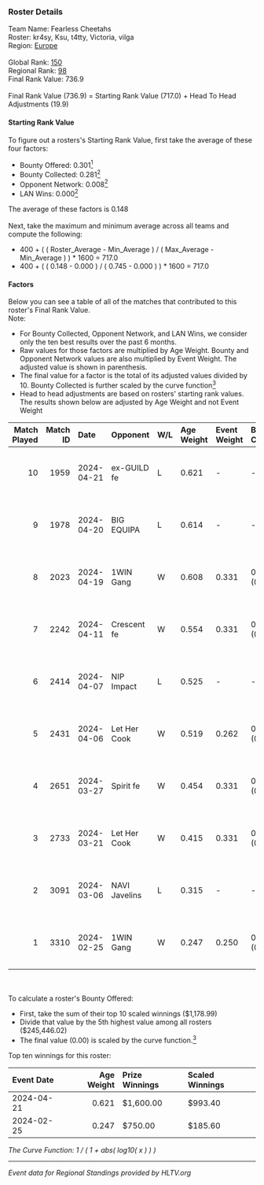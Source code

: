 ### Roster Details<br />
Team Name: Fearless Cheetahs<br />
Roster: kr4sy, Ksu, t4tty, Victoria, vilga<br />
Region: [Europe]( ../standings_europe.md)<br />
<br />
Global Rank: [150](../standings_global.md)<br />
Regional Rank: [98]( ../standings_europe.md)<br />
Final Rank Value:  736.9<br />
<br />
Final Rank Value (736.9) = Starting Rank Value (717.0) + Head To Head Adjustments (19.9)<br />

#### Starting Rank Value<br />
To figure out a rosters's Starting Rank Value, first take the average of these four factors:<br />
- Bounty Offered: 0.301[<sup>1</sup>](#table2)
- Bounty Collected: 0.281[<sup>2</sup>](#table1)
- Opponent Network: 0.008[<sup>2</sup>](#table1)
- LAN Wins: 0.000[<sup>2</sup>](#table1)

The average of these factors is 0.148<br />
<br />
Next, take the maximum and minimum average across all teams and compute the following:<br />
- 400 + ( ( Roster_Average - Min_Average ) / ( Max_Average - Min_Average ) ) * 1600 = 717.0
- 400 + ( ( 0.148 - 0.000 ) / ( 0.745 - 0.000 ) ) * 1600 = 717.0


#### Factors<br />
Below you can see a table of all of the matches that contributed to this roster's Final Rank Value.<br />
Note:<br />

- For Bounty Collected, Opponent Network, and LAN Wins, we consider only the ten best results over the past 6 months.
- Raw values for those factors are multiplied by Age Weight. Bounty and Opponent Network values are also multiplied by Event Weight. The adjusted value is shown in parenthesis.
- The final value for a factor is the total of its adjusted values divided by 10. Bounty Collected is further scaled by the curve function[<sup>3</sup>](#curveFunction)
- Head to head adjustments are based on rosters' starting rank values. The results shown below are adjusted by Age Weight and not Event Weight
<span id="table1"></span><br />


| Match Played | Match ID | Date       | Opponent      | W/L | Age Weight | Event Weight | Bounty Collected | Opponent Network | LAN Wins  | H2H Adj. | Roster                             |
| -: | -: | :- | :- | :- | :- | :- | :- | :- | :- | -: | :- |
|           10 |     1959 | 2024-04-21 | ex-GUILD fe   | L   | 0.621      | -            | -                | -                | -         |   -10.90 | kr4sy, Ksu, t4tty, Victoria, vilga |
|            9 |     1978 | 2024-04-20 | BIG EQUIPA    | L   | 0.614      | -            | -                | -                | -         |    -7.43 | kr4sy, Ksu, t4tty, Victoria, vilga |
|            8 |     2023 | 2024-04-19 | 1WIN Gang     | W   | 0.608      | 0.331        | 0.002 (0.000)    | 0.023 (0.005)    | 0 (0.000) |     7.87 | kr4sy, Ksu, t4tty, Victoria, vilga |
|            7 |     2242 | 2024-04-11 | Crescent fe   | W   | 0.554      | 0.331        | 0.007 (0.001)    | 0.101 (0.019)    | 0 (0.000) |     7.17 | kr4sy, Ksu, t4tty, Victoria, vilga |
|            6 |     2414 | 2024-04-07 | NIP Impact    | L   | 0.525      | -            | -                | -                | -         |    -8.12 | kr4sy, Ksu, t4tty, Victoria, vilga |
|            5 |     2431 | 2024-04-06 | Let Her Cook  | W   | 0.519      | 0.262        | 0.092 (0.012)    | 0.185 (0.025)    | 0 (0.000) |    13.38 | kr4sy, Ksu, t4tty, Victoria, vilga |
|            4 |     2651 | 2024-03-27 | Spirit fe     | W   | 0.454      | 0.331        | 0.004 (0.001)    | 0.038 (0.006)    | 0 (0.000) |     6.12 | kr4sy, Ksu, t4tty, Victoria, vilga |
|            3 |     2733 | 2024-03-21 | Let Her Cook  | W   | 0.415      | 0.331        | 0.092 (0.013)    | 0.185 (0.025)    | 0 (0.000) |    10.95 | kr4sy, Ksu, t4tty, Victoria, vilga |
|            2 |     3091 | 2024-03-06 | NAVI Javelins | L   | 0.315      | -            | -                | -                | -         |    -2.77 | kr4sy, Ksu, t4tty, Victoria, vilga |
|            1 |     3310 | 2024-02-25 | 1WIN Gang     | W   | 0.247      | 0.250        | 0.002 (0.000)    | 0.023 (0.001)    | 0 (0.000) |     3.62 | kr4sy, Ksu, t4tty, Victoria, vilga |

<br />
<span id="table2"></span><br />
To calculate a roster's Bounty Offered:<br />

- First, take the sum of their top 10 scaled winnings ($1,178.99)
- Divide that value by the 5th highest value among all rosters ($245,446.02)
- The final value (0.00) is scaled by the curve function.[<sup>3</sup>](#curveFunction)

Top ten winnings for this roster:<br />

| Event Date | Age Weight | Prize Winnings | Scaled Winnings |
| :- | -: | :- | :- |
| 2024-04-21 |      0.621 | $1,600.00      | $993.40         |
| 2024-02-25 |      0.247 | $750.00        | $185.60         |


<span id="curveFunction"></span>_The Curve Function: 1 / ( 1 + abs( log10( x ) ) )_<br />

---
_Event data for Regional Standings provided by HLTV.org_<br />
